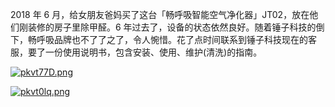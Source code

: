 2018 年 6 月，给女朋友爸妈买了这台「畅呼吸智能空气净化器」JT02，放在他们刚装修的房子里除甲醛。6 年过去了，设备的状态依然良好。随着锤子科技的倒下，畅呼吸品牌也不了了之了，令人惋惜。花了点时间联系到锤子科技现在的客服，要了一份使用说明书，包含安装、使用、维护(清洗)的指南。

[![pkvt77D.png](https://s21.ax1x.com/2024/08/05/pkvt77D.png)](https://imgse.com/i/pkvt77D)

[![pkvt0lq.png](https://s21.ax1x.com/2024/08/05/pkvt0lq.png)](https://imgse.com/i/pkvt0lq)

<!-- ##{"timestamp":1710394440}## -->